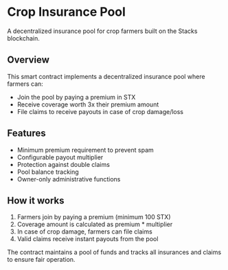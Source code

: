 # Crop Insurance Pool

A decentralized insurance pool for crop farmers built on the Stacks blockchain.

## Overview

This smart contract implements a decentralized insurance pool where farmers can:
- Join the pool by paying a premium in STX
- Receive coverage worth 3x their premium amount
- File claims to receive payouts in case of crop damage/loss

## Features

- Minimum premium requirement to prevent spam
- Configurable payout multiplier
- Protection against double claims
- Pool balance tracking
- Owner-only administrative functions

## How it works

1. Farmers join by paying a premium (minimum 100 STX)
2. Coverage amount is calculated as premium * multiplier
3. In case of crop damage, farmers can file claims
4. Valid claims receive instant payouts from the pool

The contract maintains a pool of funds and tracks all insurances and claims to ensure fair operation.
